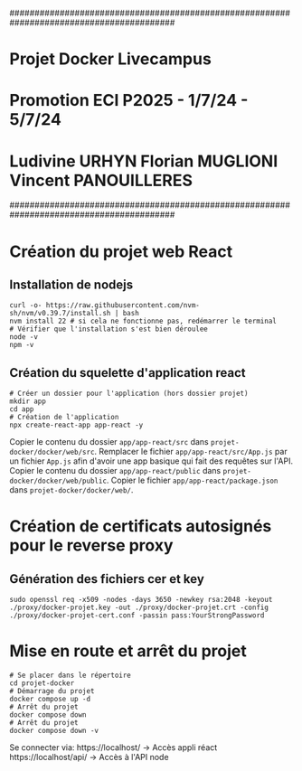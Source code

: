 #########################################################################################
#                                                                                       #
#                               Projet Docker Livecampus                                #
#                       Promotion ECI P2025 - 1/7/24 - 5/7/24                           #
#               Ludivine URHYN  Florian MUGLIONI    Vincent PANOUILLERES                #
#########################################################################################


# Création du projet web React

## Installation de nodejs
```
curl -o- https://raw.githubusercontent.com/nvm-sh/nvm/v0.39.7/install.sh | bash
nvm install 22 # si cela ne fonctionne pas, redémarrer le terminal
# Vérifier que l'installation s'est bien déroulee
node -v
npm -v
```

## Création du squelette d'application react
```
# Créer un dossier pour l'application (hors dossier projet)
mkdir app
cd app
# Création de l'application
npx create-react-app app-react -y
```
Copier le contenu du dossier `app/app-react/src` dans `projet-docker/docker/web/src`.
Remplacer le fichier `app/app-react/src/App.js` par un fichier `App.js` afin d'avoir une app basique qui fait des requêtes sur l'API.
Copier le contenu du dossier `app/app-react/public` dans `projet-docker/docker/web/public`.
Copier le fichier `app/app-react/package.json` dans `projet-docker/docker/web/`.


# Création de certificats autosignés pour le reverse proxy

## Génération des fichiers cer et key

```
sudo openssl req -x509 -nodes -days 3650 -newkey rsa:2048 -keyout ./proxy/docker-projet.key -out ./proxy/docker-projet.crt -config ./proxy/docker-projet-cert.conf -passin pass:YourStrongPassword
```

# Mise en route et arrêt du projet

```
# Se placer dans le répertoire
cd projet-docker
# Démarrage du projet
docker compose up -d
# Arrêt du projet
docker compose down
# Arrêt du projet
docker compose down -v
```

Se connecter via:
    https://localhost/ -> Accès appli réact
    https://localhost/api/ -> Accès à l'API node


